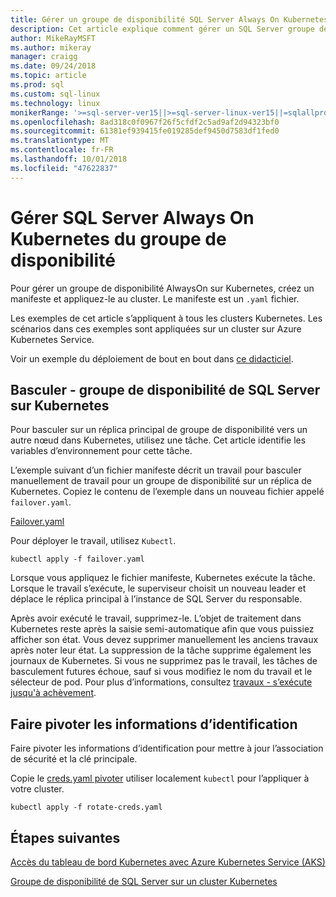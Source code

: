 ```yaml
---
title: Gérer un groupe de disponibilité SQL Server Always On Kubernetes
description: Cet article explique comment gérer un SQL Server groupe de disponibilité AlwaysOn dans Kubernetes.
author: MikeRayMSFT
ms.author: mikeray
manager: craigg
ms.date: 09/24/2018
ms.topic: article
ms.prod: sql
ms.custom: sql-linux
ms.technology: linux
monikerRange: '>=sql-server-ver15||>=sql-server-linux-ver15||=sqlallproducts-allversions'
ms.openlocfilehash: 8ad318c0f0967f26f5cfdf2c5ad9af2d94323bf0
ms.sourcegitcommit: 61381ef939415fe019285def9450d7583df1fed0
ms.translationtype: MT
ms.contentlocale: fr-FR
ms.lasthandoff: 10/01/2018
ms.locfileid: "47622837"
---
```

# <a name="manage-sql-server-always-on-availability-group-kubernetes"></a>Gérer SQL Server Always On Kubernetes du groupe de disponibilité

Pour gérer un groupe de disponibilité AlwaysOn sur Kubernetes, créez un manifeste et appliquez-le au cluster. Le manifeste est un `.yaml` fichier.  

Les exemples de cet article s’appliquent à tous les clusters Kubernetes. Les scénarios dans ces exemples sont appliquées sur un cluster sur Azure Kubernetes Service.

Voir un exemple du déploiement de bout en bout dans [ce didacticiel](tutorial-sql-server-ag-kubernetes.md).

## <a name="fail-over---sql-server-availability-group-on-kubernetes"></a>Basculer - groupe de disponibilité de SQL Server sur Kubernetes

Pour basculer sur un réplica principal de groupe de disponibilité vers un autre nœud dans Kubernetes, utilisez une tâche. Cet article identifie les variables d’environnement pour cette tâche.

L’exemple suivant d’un fichier manifeste décrit un travail pour basculer manuellement de travail pour un groupe de disponibilité sur un réplica de Kubernetes. Copiez le contenu de l’exemple dans un nouveau fichier appelé `failover.yaml`.

[Failover.yaml](https://github.com/Microsoft/sql-server-samples/blob/master/samples/features/high%20availability/Kubernetes/sample-deployment-script/templates/failover.yaml)

Pour déployer le travail, utilisez `Kubectl`.

```azurecli
kubectl apply -f failover.yaml
```

Lorsque vous appliquez le fichier manifeste, Kubernetes exécute la tâche. Lorsque le travail s’exécute, le superviseur choisit un nouveau leader et déplace le réplica principal à l’instance de SQL Server du responsable.

Après avoir exécuté le travail, supprimez-le. L’objet de traitement dans Kubernetes reste après la saisie semi-automatique afin que vous puissiez afficher son état. Vous devez supprimer manuellement les anciens travaux après noter leur état. La suppression de la tâche supprime également les journaux de Kubernetes. Si vous ne supprimez pas le travail, les tâches de basculement futures échoue, sauf si vous modifiez le nom du travail et le sélecteur de pod. Pour plus d’informations, consultez [travaux - s’exécute jusqu'à achèvement](https://kubernetes.io/docs/concepts/workloads/controllers/jobs-run-to-completion/).

## <a name="rotate-credentials"></a>Faire pivoter les informations d’identification

Faire pivoter les informations d’identification pour mettre à jour l’association de sécurité et la clé principale.

Copie le [creds.yaml pivoter](https://github.com/Microsoft/sql-server-samples/tree/master/samples/features/high%20availability/Kubernetes/sample-deployment-script) utiliser localement `kubectl` pour l’appliquer à votre cluster.

```azurecli
kubectl apply -f rotate-creds.yaml
```

## <a name="next-steps"></a>Étapes suivantes

[Accès du tableau de bord Kubernetes avec Azure Kubernetes Service (AKS)](https://docs.microsoft.com/azure/aks/kubernetes-dashboard)

[Groupe de disponibilité de SQL Server sur un cluster Kubernetes](sql-server-ag-kubernetes.md)
